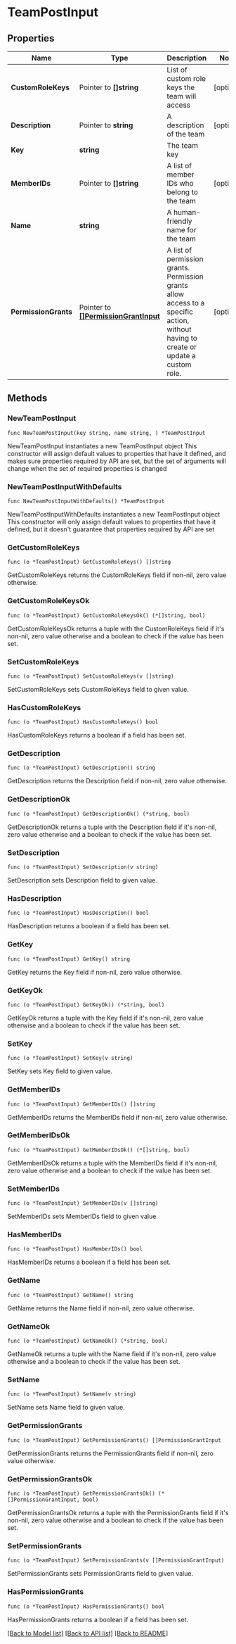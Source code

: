 # TeamPostInput

## Properties

Name | Type | Description | Notes
------------ | ------------- | ------------- | -------------
**CustomRoleKeys** | Pointer to **[]string** | List of custom role keys the team will access | [optional] 
**Description** | Pointer to **string** | A description of the team | [optional] 
**Key** | **string** | The team key | 
**MemberIDs** | Pointer to **[]string** | A list of member IDs who belong to the team | [optional] 
**Name** | **string** | A human-friendly name for the team | 
**PermissionGrants** | Pointer to [**[]PermissionGrantInput**](PermissionGrantInput.md) | A list of permission grants. Permission grants allow access to a specific action, without having to create or update a custom role. | [optional] 

## Methods

### NewTeamPostInput

`func NewTeamPostInput(key string, name string, ) *TeamPostInput`

NewTeamPostInput instantiates a new TeamPostInput object
This constructor will assign default values to properties that have it defined,
and makes sure properties required by API are set, but the set of arguments
will change when the set of required properties is changed

### NewTeamPostInputWithDefaults

`func NewTeamPostInputWithDefaults() *TeamPostInput`

NewTeamPostInputWithDefaults instantiates a new TeamPostInput object
This constructor will only assign default values to properties that have it defined,
but it doesn't guarantee that properties required by API are set

### GetCustomRoleKeys

`func (o *TeamPostInput) GetCustomRoleKeys() []string`

GetCustomRoleKeys returns the CustomRoleKeys field if non-nil, zero value otherwise.

### GetCustomRoleKeysOk

`func (o *TeamPostInput) GetCustomRoleKeysOk() (*[]string, bool)`

GetCustomRoleKeysOk returns a tuple with the CustomRoleKeys field if it's non-nil, zero value otherwise
and a boolean to check if the value has been set.

### SetCustomRoleKeys

`func (o *TeamPostInput) SetCustomRoleKeys(v []string)`

SetCustomRoleKeys sets CustomRoleKeys field to given value.

### HasCustomRoleKeys

`func (o *TeamPostInput) HasCustomRoleKeys() bool`

HasCustomRoleKeys returns a boolean if a field has been set.

### GetDescription

`func (o *TeamPostInput) GetDescription() string`

GetDescription returns the Description field if non-nil, zero value otherwise.

### GetDescriptionOk

`func (o *TeamPostInput) GetDescriptionOk() (*string, bool)`

GetDescriptionOk returns a tuple with the Description field if it's non-nil, zero value otherwise
and a boolean to check if the value has been set.

### SetDescription

`func (o *TeamPostInput) SetDescription(v string)`

SetDescription sets Description field to given value.

### HasDescription

`func (o *TeamPostInput) HasDescription() bool`

HasDescription returns a boolean if a field has been set.

### GetKey

`func (o *TeamPostInput) GetKey() string`

GetKey returns the Key field if non-nil, zero value otherwise.

### GetKeyOk

`func (o *TeamPostInput) GetKeyOk() (*string, bool)`

GetKeyOk returns a tuple with the Key field if it's non-nil, zero value otherwise
and a boolean to check if the value has been set.

### SetKey

`func (o *TeamPostInput) SetKey(v string)`

SetKey sets Key field to given value.


### GetMemberIDs

`func (o *TeamPostInput) GetMemberIDs() []string`

GetMemberIDs returns the MemberIDs field if non-nil, zero value otherwise.

### GetMemberIDsOk

`func (o *TeamPostInput) GetMemberIDsOk() (*[]string, bool)`

GetMemberIDsOk returns a tuple with the MemberIDs field if it's non-nil, zero value otherwise
and a boolean to check if the value has been set.

### SetMemberIDs

`func (o *TeamPostInput) SetMemberIDs(v []string)`

SetMemberIDs sets MemberIDs field to given value.

### HasMemberIDs

`func (o *TeamPostInput) HasMemberIDs() bool`

HasMemberIDs returns a boolean if a field has been set.

### GetName

`func (o *TeamPostInput) GetName() string`

GetName returns the Name field if non-nil, zero value otherwise.

### GetNameOk

`func (o *TeamPostInput) GetNameOk() (*string, bool)`

GetNameOk returns a tuple with the Name field if it's non-nil, zero value otherwise
and a boolean to check if the value has been set.

### SetName

`func (o *TeamPostInput) SetName(v string)`

SetName sets Name field to given value.


### GetPermissionGrants

`func (o *TeamPostInput) GetPermissionGrants() []PermissionGrantInput`

GetPermissionGrants returns the PermissionGrants field if non-nil, zero value otherwise.

### GetPermissionGrantsOk

`func (o *TeamPostInput) GetPermissionGrantsOk() (*[]PermissionGrantInput, bool)`

GetPermissionGrantsOk returns a tuple with the PermissionGrants field if it's non-nil, zero value otherwise
and a boolean to check if the value has been set.

### SetPermissionGrants

`func (o *TeamPostInput) SetPermissionGrants(v []PermissionGrantInput)`

SetPermissionGrants sets PermissionGrants field to given value.

### HasPermissionGrants

`func (o *TeamPostInput) HasPermissionGrants() bool`

HasPermissionGrants returns a boolean if a field has been set.


[[Back to Model list]](../README.md#documentation-for-models) [[Back to API list]](../README.md#documentation-for-api-endpoints) [[Back to README]](../README.md)


